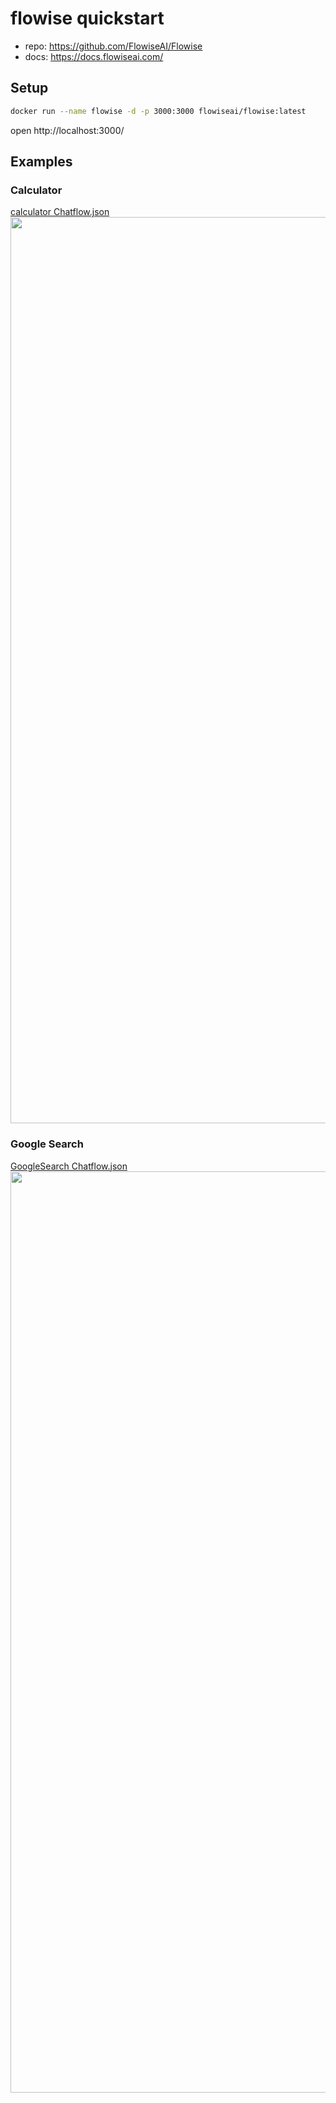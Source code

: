 # flowise quickstart

- repo: https://github.com/FlowiseAI/Flowise
- docs: https://docs.flowiseai.com/

## Setup
```bash
docker run --name flowise -d -p 3000:3000 flowiseai/flowise:latest
```

open http://localhost:3000/

## Examples

### Calculator
[calculator Chatflow.json](https://github.com/user-attachments/files/16152412/calculator.Chatflow.json)
<img width="1450" src="https://github.com/Curt-Park/TIL/assets/14961526/3f791a76-5fa4-4829-b1ae-df921ae9bb17">

### Google Search
[GoogleSearch Chatflow.json](https://github.com/user-attachments/files/16152414/GoogleSearch.Chatflow.json)
<img width="1474" src="https://github.com/Curt-Park/TIL/assets/14961526/f071c7e6-e3c6-4d3a-843f-6f92e51e8900">
